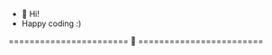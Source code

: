 -  👋 Hi!
- Happy coding :)

=======================  💞️  ======================== 

<!---
Tafadzwa-Nyoni/Tafadzwa-Nyoni is a ✨ special ✨ repository because its `README.md` (this file) appears on your GitHub profile.
You can click the Preview link to take a look at your changes.
--->
